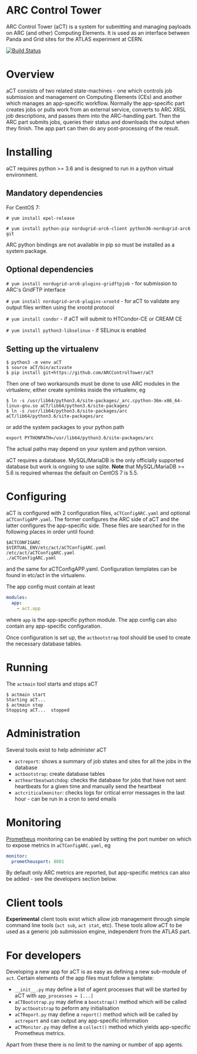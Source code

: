 # ARC Control Tower

ARC Control Tower (aCT) is a system for submitting and managing payloads on ARC (and other) Computing Elements. It is used as an interface between Panda and Grid sites for the ATLAS experiment at CERN.

[![Build Status](https://app.travis-ci.com/ARCControlTower/aCT.svg?branch=master)](https://app.travis-ci.com/ARCControlTower/aCT)

# Overview

aCT consists of two related state-machines - one which controls job submission and management on Computing Elements (CEs) and another which manages an app-specific workflow. Normally the app-specific part creates jobs or pulls work from an external service, converts to ARC XRSL job descriptions, and passes them into the ARC-handling part. Then the ARC part submits jobs, queries their status and downloads the output when they finish. The app part can then do any post-processing of the result.

# Installing

aCT requires python >= 3.6 and is designed to run in a python virtual environment.

## Mandatory dependencies

For CentOS 7:

`# yum install epel-release`

`# yum install python-pip nordugrid-arc6-client python36-nordugrid-arc6 git`

ARC python bindings are not available in pip so must be installed as a system package.

## Optional dependencies

`# yum install nordugrid-arc6-plugins-gridftpjob` - for submission to ARC's GridFTP interface

`# yum install nordugrid-arc6-plugins-xrootd` - for aCT to validate any output files written using the xrootd protocol

`# yum install condor` - if aCT will submit to HTCondor-CE or CREAM CE

`# yum install python3-libselinux` - if SELinux is enabled

## Setting up the virtualenv

```
$ python3 -m venv aCT
$ source aCT/bin/activate
$ pip install git+https://github.com/ARCControlTower/aCT
```

Then one of two workarounds must be done to use ARC modules in the virtualenv, either create symlinks inside the virtualenv, eg
```
$ ln -s /usr/lib64/python3.6/site-packages/_arc.cpython-36m-x86_64-linux-gnu.so aCT/lib64/python3.6/site-packages/
$ ln -s /usr/lib64/python3.6/site-packages/arc aCT/lib64/python3.6/site-packages/arc
```
or add the system packages to your python path
```
export PYTHONPATH=/usr/lib64/python3.6/site-packages/arc
```
The actual paths may depend on your system and python version.

aCT requires a database. MySQL/MariaDB is the only officially supported database but work is ongoing to use sqlite. __Note__ that MySQL/MariaDB >= 5.6 is required whereas the default on CentOS 7 is 5.5.

# Configuring

aCT is configured with 2 configuration files, `aCTConfigARC.yaml` and optional `aCTConfigAPP.yaml`. The former configures the ARC side of aCT and the latter configures the app-specific side. These files are searched for in the following places in order until found:
```
$ACTCONFIGARC
$VIRTUAL_ENV/etc/act/aCTConfigARC.yaml
/etc/act/aCTConfigARC.yaml
./aCTConfigARC.yaml
```
and the same for aCTConfigAPP.yaml. Configuration templates can be found in etc/act in the virtualenv.

The app config must contain at least

```yaml
modules:
  app:
    - act.app
```

where `app` is the app-specific python module. The app config can also contain any app-specific configuration.

Once configuration is set up, the `actbootstrap` tool should be used to create the necessary database tables.

# Running

The `actmain` tool starts and stops aCT
```
$ actmain start
Starting aCT... 
$ actmain stop
Stopping aCT...  stopped
```

# Administration

Several tools exist to help administer aCT

- `actreport`: shows a summary of job states and sites for all the jobs in the database
- `actbootstrap`: create database tables
- `actheartbeatwatchdog`: checks the database for jobs that have not sent heartbeats for a given time and manually send the heartbeat
- `actcriticalmonitor`: checks logs for critical error messages in the last hour - can be run in a cron to send emails

# Monitoring

[Prometheus](https://prometheus.io/) monitoring can be enabled by setting the port number on which to expose metrics in `aCTConfigARC.yaml`, eg

```yaml
monitor:
  prometheusport: 8001
```

By default only ARC metrics are reported, but app-specific metrics can also be added - see the developers section below.

# Client tools

__Experimental__ client tools exist which allow job management through simple command line tools (`act sub`, `act stat`, etc). These tools allow aCT to be used as a generic job submission engine, independent from the ATLAS part.

# For developers

Developing a new app for aCT is as easy as defining a new sub-module of `act`. Certain elements of the app files must follow a template:

- `__init__.py` may define a list of agent processes that will be started by aCT with `app_processes = [...]`
- `aCTBootstrap.py` may define a `bootstrap()` method which will be called by `actbootstrap` to peform any initialisation
- `aCTReport.py` may define a `report()` method which will be called by `actreport` and can output any app-specific information
- `aCTMonitor.py` may define a `collect()` method which yields app-specific Prometheus metrics.

Apart from these there is no limit to the naming or number of app agents.
